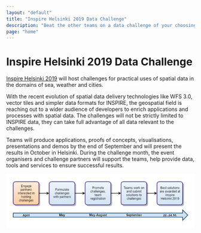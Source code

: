 ```yaml
---
layout: "default"
title: "Inspire Helsinki 2019 Data Challenge"
description: "Beat the other teams on a data challenge of your choosing in September 2019"
page: "home"
---
```

# Inspire Helsinki 2019 Data Challenge
[Inspire Helsinki 2019](https://www.inspire-helsinki-2019.fi/) will host challenges for practical uses of spatial data in the domains of sea, weather and cities.

With the recent evolution of spatial data delivery technologies like WFS 3.0, vector tiles and simpler data formats for INSPIRE, the geospatial field is reaching out to a wider audience of developers to enrich applications and processes with spatial data. The challenges will not be strictly limited to INSPIRE data, they can take full advantage of all data relevant to the challenges.

Teams will produce applications, proofs of concepts, visualisations, presentations and demos by the end of September and will present the results in October in Helsinki. During the challenge month, the event organisers and challenge partners will support the teams, help provide data, tools and services to ensure successful results.

![Challenge timeline](images/challenge-timeline.png)
